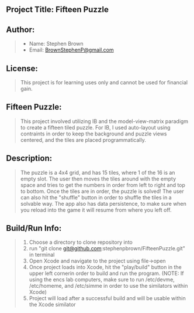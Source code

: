 Project Title: Fifteen Puzzle
----------

Author:
----------
>* Name: Stephen Brown
>* Email: BrownStephenP@gmail.com

License:
----------
>This project is for learning uses only and cannot be used for financial gain.

Fifteen Puzzle:
----------
>This project involved utilizing IB and the model-view-matrix paradigm to create a fifteen tiled puzzle.
For IB, I used auto-layout using contraints in order to keep the background and puzzle views centered,
and the tiles are placed programmatically. 

Description:
----------
>The puzzle is a 4x4 grid, and has 15 tiles, where 1 of the 16 is an empty slot. The user then moves the
tiles around with the empty space and tries to get the numbers in order from left to right and top to bottom.
Once the tiles are in order, the puzzle is solved! The user can also hit the "shuffle" button in order to
shuffle the tiles in a solvable way. The app also has data persistence, to make sure when you reload into the
game it will resume from where you left off.

Build/Run Info:
-----------
>1.  Choose a directory to clone repository into
>2.  run "git clone git@github.com:stephenpbrown/FifteenPuzzle.git" in terminal
>3.  Open Xcode and navigate to the project using file->open
>4.  Once project loads into Xcode, hit the "play/build" button in the upper left cornerin order to build and run the program.
>(NOTE: If using the encs lab computers, make sure to run /etc/devme, /etc/homeme, and /etc/simme in order to use
the similators within Xcode)
>5.  Project will load after a successful build and will be usable within the Xcode similator
